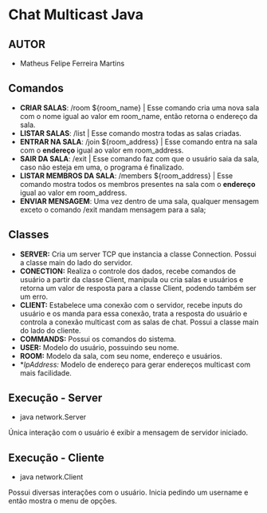 # Chat Multicast Java

## AUTOR
* Matheus Felipe Ferreira Martins

## Comandos

- **CRIAR SALAS**:  /room ${room_name} | Esse comando cria uma nova sala com o nome igual ao valor em room_name, então retorna o endereço da sala.
- **LISTAR SALAS**: /list | Esse comando mostra todas as salas criadas.
- **ENTRAR NA SALA**: /join ${room_address} | Esse comando entra na sala com o **endereço** igual ao valor em room_address.
- **SAIR DA SALA**: /exit | Esse comando faz com que o usuário saia da sala, caso não esteja em uma, o programa é finalizado.
- **LISTAR MEMBROS DA SALA**: /members ${room_address} | Esse comando mostra todos os membros presentes na sala com o **endereço** igual ao valor em room_address.
- **ENVIAR MENSAGEM**: Uma vez dentro de uma sala, qualquer mensagem exceto o comando /exit mandam mensagem para a sala;

## Classes

- **SERVER:** Cria um server TCP que instancia a classe Connection. Possui a classe main do lado do servidor.
- **CONECTION:** Realiza o controle dos dados, recebe comandos de usuário a partir da classe Client, manipula ou cria salas e usuários e retorna um valor de resposta para a classe Client, podendo também ser um erro.
- **CLIENT:** Estabelece uma conexão com o servidor, recebe inputs do usuário e os manda para essa conexão, trata a resposta do usuário e controla a conexão multicast com as salas de chat. Possui a classe main do lado do cliente.
- **COMMANDS:** Possui os comandos do sistema.
- **USER:** Modelo do usuário, possuindo seu nome.
- **ROOM:** Modelo da sala, com seu nome, endereço e usuários.
- **IpAddress:* Modelo de endereço para gerar endereços multicast com mais facilidade.

## Execução - Server

- java network.Server

Única interação com o usuário é exibir a mensagem de servidor iniciado.

## Execução - Cliente

- java network.Client

Possui diversas interações com o usuário. Inicia pedindo um username e então mostra o menu de opções.
